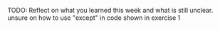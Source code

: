 TODO: Reflect on what you learned this week and what is still unclear.
unsure on how to use "except" in code shown in exercise 1
